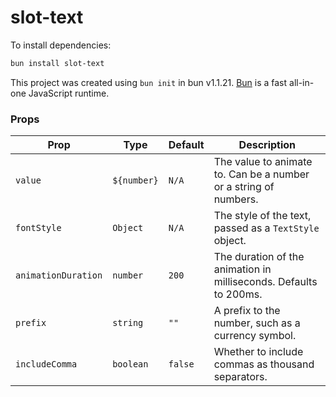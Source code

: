 # slot-text

To install dependencies:

```bash
bun install slot-text
```

This project was created using `bun init` in bun v1.1.21. [Bun](https://bun.sh) is a fast all-in-one JavaScript runtime.

### Props

| Prop                | Type                  | Default  | Description                                                                                      |
|---------------------|-----------------------|----------|--------------------------------------------------------------------------------------------------|
| `value`             | `${number}`  | `N/A`    | The value to animate to. Can be a number or a string of numbers.                                  |
| `fontStyle`         | `Object`              | `N/A`    | The style of the text, passed as a `TextStyle` object.                                            |
| `animationDuration`  | `number`              | `200`    | The duration of the animation in milliseconds. Defaults to 200ms.                                 |
| `prefix`            | `string`              | `""`     | A prefix to the number, such as a currency symbol.                                                |
| `includeComma`      | `boolean`             | `false`  | Whether to include commas as thousand separators.                                                 |
